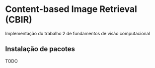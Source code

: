# Content-based Image Retrieval (CBIR)

Implementação do trabalho 2 de fundamentos de visão computacional


## Instalação de pacotes

TODO

